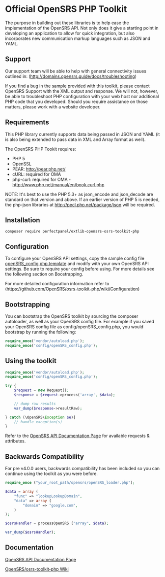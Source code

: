 # Official OpenSRS PHP Toolkit

The purpose in building out these libraries is to help ease the implementation
of the OpenSRS API.  Not only does it give a starting point in developing an
application to allow for quick integration, but also incorporates new
communication markup languages such as JSON and YAML.  

## Support
Our support team will be able to help with general connectivity issues outlined
in: (http://domains.opensrs.guide/docs/troubleshooting)

If you find a bug in the sample provided with this toolkit, please contact
OpenSRS Support with the XML output and response. We will not, however, be able
to troubleshoot PHP configuration with your web host nor additional PHP code
that you developed. Should you require assistance on those matters, please work
with a website developer.

Requirements
------------

This PHP library currently supports data being passed in JSON and YAML (it is
also being extended to pass data in XML and Array format as well).

The OpenSRS PHP Tookit requires:

- PHP 5
- OpenSSL
- PEAR: http://pear.php.net/
- cURL: required for OMA
- php-curl: required for OMA - http://www.php.net/manual/en/book.curl.php 

NOTE:  It's best to use the PHP 5.3+ as json_encode and json_decode are standard
on that version and above. If an earlier version of PHP 5 is needed, the php-json
libraries at http://pecl.php.net/package/json will be required.

## Installation

```
composer require perfectpanel/extlib-opensrs-osrs-toolkit-php
```

## Configuration

To configure your OpenSRS API settings, copy the sample config file
[openSRS_config.php.template](https://github.com/OpenSRS/osrs-toolkit-php/blob/develop/opensrs/openSRS_config.php.template) and modify with
your own OpenSRS API settings.  Be sure to require your config before using.  For more details 
see the following section on Boostrapping.

For more detailed configuration information refer to 
(https://github.com/OpenSRS/osrs-toolkit-php/wiki/Configuration)

## Bootstrapping
You can bootstrap the OpenSRS toolkit by sourcing the composer autoloader, 
as well as your OpenSRS config file.  For example if you saved your OpenSRS 
config file as config/openSRS_config.php, you would bootstrap by running the
following:
```php
require_once('vendor/autoload.php');
require_once('config/openSRS_config.php');
```

## Using the toolkit
```php
require_once('vendor/autoload.php');
require_once('config/openSRS_config.php');

try {
    $request = new Request();
    $response = $request->process('array', $data);

    // dump raw results
    var_dump($response->resultRaw);

} catch (\OpenSRS\Exception $e){
    // handle exception(s)
}
```

Refer to the [OpenSRS API Documentation Page](http://www.opensrs.com/site/resources/documentation/api) for available requests & attributes.

## Backwards Compatibility
For pre v4.0.0 users, backwards compatibility has been included so you can continue
using the toolkit as you were before. 

```php
require_once ("your_root_path/opensrs/openSRS_loader.php");

$data = array (
    "func" => "lookupLookupDomain",
    "data" => array (
        "domain" => "google.com",
    )
);

$osrsHandler = processOpenSRS ("array", $data);

var_dump($osrsHandler);
```

## Documentation
[OpenSRS API Documentation Page](http://www.opensrs.com/site/resources/documentation/api)

[OpenSRS/osrs-toolkit-php Wiki](https://github.com/OpenSRS/osrs-toolkit-php/wiki)

